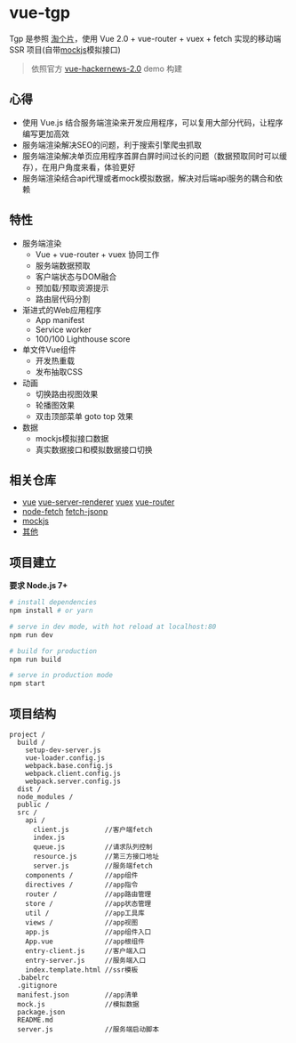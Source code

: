 # vue-tgp

Tgp 是参照 [淘个片](http://tt.kankan.com/m)，使用 Vue 2.0 + vue-router + vuex + fetch  实现的移动端 SSR 项目(自带[mockjs](https://github.com/nuysoft/Mock/wiki)模拟接口)
> 依照官方 [vue-hackernews-2.0](https://github.com/vuejs/vue-hackernews-2.0) demo 构建

## 心得

- 使用 Vue.js 结合服务端渲染来开发应用程序，可以复用大部分代码，让程序编写更加高效
- 服务端渲染解决SEO的问题，利于搜索引擎爬虫抓取
- 服务端渲染解决单页应用程序首屏白屏时间过长的问题（数据预取同时可以缓存），在用户角度来看，体验更好
- 服务端渲染结合api代理或者mock模拟数据，解决对后端api服务的耦合和依赖

## 特性

- 服务端渲染
  - Vue + vue-router + vuex 协同工作
  - 服务端数据预取
  - 客户端状态与DOM融合
  - 预加载/预取资源提示
  - 路由层代码分割
- 渐进式的Web应用程序
  - App manifest
  - Service worker
  - 100/100 Lighthouse score
- 单文件Vue组件
  - 开发热重载
  - 发布抽取CSS
- 动画
  - 切换路由视图效果
  - 轮播图效果
  - 双击顶部菜单 goto top 效果
- 数据
  - mockjs模拟接口数据
  - 真实数据接口和模拟数据接口切换

## 相关仓库

- [vue](https://github.com/vuejs/vue) [vue-server-renderer](https://github.com/vuejs/vue/tree/dev/packages/vue-server-renderer) [vuex](https://github.com/vuejs/vuex) [vue-router](https://github.com/vuejs/vue-router)
- [node-fetch](https://github.com/bitinn/node-fetch) [fetch-jsonp](https://github.com/camsong/fetch-jsonp)
- [mockjs](https://github.com/nuysoft/Mock)
- [其他](https://github.com/hmhao/vue-tgp/blob/master/package.json)

## 项目建立

**要求 Node.js 7+**

``` bash
# install dependencies
npm install # or yarn

# serve in dev mode, with hot reload at localhost:80
npm run dev

# build for production
npm run build

# serve in production mode
npm start
```

## 项目结构

```
project /
  build /
    setup-dev-server.js
    vue-loader.config.js        
    webpack.base.config.js
    webpack.client.config.js
    webpack.server.config.js
  dist /
  node_modules /
  public /
  src /
    api /
      client.js         //客户端fetch
      index.js
      queue.js          //请求队列控制
      resource.js       //第三方接口地址
      server.js         //服务端fetch
    components /        //app组件
    directives /        //app指令
    router /            //app路由管理
    store /             //app状态管理
    util /              //app工具库
    views /             //app视图
    app.js              //app组件入口
    App.vue             //app根组件
    entry-client.js     //客户端入口
    entry-server.js     //服务端入口
    index.template.html //ssr模板
  .babelrc
  .gitignore
  manifest.json         //app清单
  mock.js               //模拟数据
  package.json
  README.md
  server.js             //服务端启动脚本
```